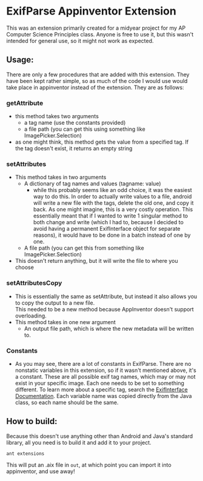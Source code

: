 # ExifParse Appinventor Extension
This was an extension primarily created for a midyear project for my AP Computer Science Principles class.  Anyone is 
free to use it, but this wasn't intended for general use, so it might not work as expected.

## Usage:
There are only a few procedures that are added with this extension.  They have been kept rather simple, so as much of
the code I would use would take place in appinventor instead of the extension.  They are as follows:

### getAttribute
 - this method takes two arguments
     - a tag name (use the constants provided)
     - a file path (you can get this using something like ImagePicker.Selection)
 - as one might think, this method gets the value from a specified tag.  If the tag doesn't exist, it returns an empty
string
   
### setAttributes
 - This method takes in two arguments
     - A dictionary of tag names and values (tagname: value)
        - while this probably seems like an odd choice, it was the easiest way to do this.  In order to actually write 
          values to a file, android will write a new file with the tags, delete the old one, and copy it back.  As one 
          might imagine, this is a very costly operation.  This essentially meant that if I wanted to write 1 singular 
          method to both change and write (which I had to, because I decided to avoid having a permanent ExifInterface
          object for separate reasons), it would have to be done in a batch instead of one by one.
      - A file path (you can get this from something like ImagePicker.Selection)
 - This doesn't return anything, but it will write the file to where you choose

### setAttributesCopy
 - This is essentially the same as setAttribute, but instead it also allows you to copy the output to a new file.  
   This needed to be a new method because AppInventor doesn't support overloading.
 - This method takes in one new argument
    - An output file path, which is where the new metadata will be written to.
   
### Constants
 - As you may see, there are a lot of constants in ExifParse.  There are no nonstatic variables in this extension, so
   if it wasn't mentioned above, it's a constant.  These are all possible exif tag names, which may or may not exist in 
   your specific image.  Each one needs to be set to something different.  To learn more about a specific tag, search 
   the [ExifInterface Documentation](https://developer.android.com/reference/android/media/ExifInterface). Each variable
   name was copied directly from the Java class, so each name should be the same.

## How to build:
Because this doesn't use anything other than Android and Java's standard library,
all you need is to build it and add it to your project.
```shell
ant extensions
```
This will put an .aix file in `out`, at which point you can import it into appinventor, and use away!